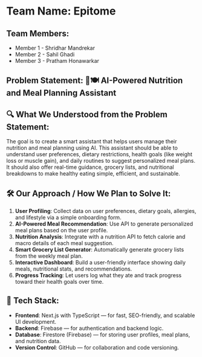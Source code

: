 # Team Name: Epitome

## Team Members:
- Member 1 - Shridhar Mandrekar
- Member 2 - Sahil Ghadi 
- Member 3 - Pratham Honawarkar 

## Problem Statement: 🤖🍽 AI-Powered Nutrition and Meal Planning Assistant

## 🔍 What We Understood from the Problem Statement:
The goal is to create a smart assistant that helps users manage their nutrition and meal planning using AI. This assistant should be able to understand user preferences, dietary restrictions, health goals (like weight loss or muscle gain), and daily routines to suggest personalized meal plans. It should also offer real-time guidance, grocery lists, and nutritional breakdowns to make healthy eating simple, efficient, and sustainable.

## 🛠 Our Approach / How We Plan to Solve It:
1. **User Profiling**: Collect data on user preferences, dietary goals, allergies, and lifestyle via a simple onboarding form.
2. **AI-Powered Meal Recommendation**: Use API to generate personalized meal plans based on the user profile.
3. **Nutrition Analysis**: Integrate with a nutrition API to fetch calorie and macro details of each meal suggestion.
4. **Smart Grocery List Generator**: Automatically generate grocery lists from the weekly meal plan.
5. **Interactive Dashboard**: Build a user-friendly interface showing daily meals, nutritional stats, and recommendations.
6. **Progress Tracking**: Let users log what they ate and track progress toward their health goals over time.

## 🧰 Tech Stack:
- **Frontend**: Next.js with TypeScript — for fast, SEO-friendly, and scalable UI development.
- **Backend**: Firebase — for authentication and backend logic.
- **Database**: Firestore (Firebase) — for storing user profiles, meal plans, and nutrition data.
- **Version Control**: GitHub — for collaboration and code versioning.